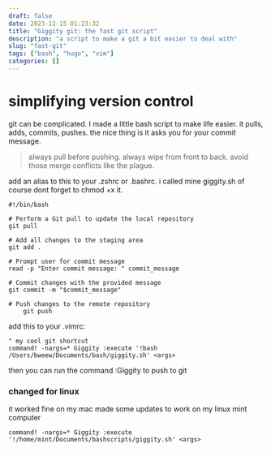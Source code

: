 ```yaml
---
draft: false
date: 2023-12-15 01:23:32
title: "Giggity git: the fast git script"
description: "a script to make a git a bit easier to deal with"
slug: "fast-git"
tags: ["bash", "hugo", "vim"] 
categories: []
---
```


# simplifying version control
git can be complicated.
I made a little bash script to make life easier.
it pulls, adds, commits, pushes.
the nice thing is it asks you for your commit message.
> always pull before pushing.
> always wipe from front to back.
avoid those merge conflicts like the plague.

add an alias to this to your .zshrc or .bashrc.
i called mine giggity.sh
of course dont forget to chmod +x it.


```
#!/bin/bash

# Perform a Git pull to update the local repository
git pull

# Add all changes to the staging area
git add .

# Prompt user for commit message
read -p "Enter commit message: " commit_message

# Commit changes with the provided message
git commit -m "$commit_message"

# Push changes to the remote repository
    git push
```

add this to your .vimrc:
```
" my cool git shortcut
command! -nargs=* Giggity :execute '!bash /Users/bweew/Documents/bash/giggity.sh' <args>
```
then you can run the command :Giggity to push to git

### changed for linux
it worked fine on my mac made some updates to work on my linux mint computer

```
command! -nargs=* Giggity :execute '!/home/mint/Documents/bashscripts/giggity.sh' <args>
```
